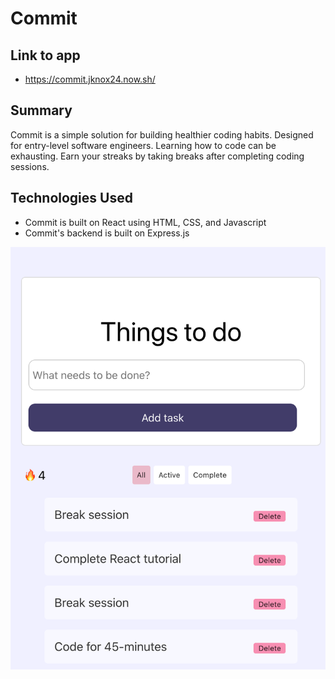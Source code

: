 # Commit 

## Link to app

* https://commit.jknox24.now.sh/

## Summary

Commit is a simple solution for building healthier coding habits. Designed for entry-level software engineers. Learning how to code can be exhausting. Earn your streaks by taking breaks after completing coding sessions.

## Technologies Used

* Commit is built on React using HTML, CSS, and Javascript 
* Commit's backend is built on Express.js


![screenshot](./repo-images/screenshot.png)
 
